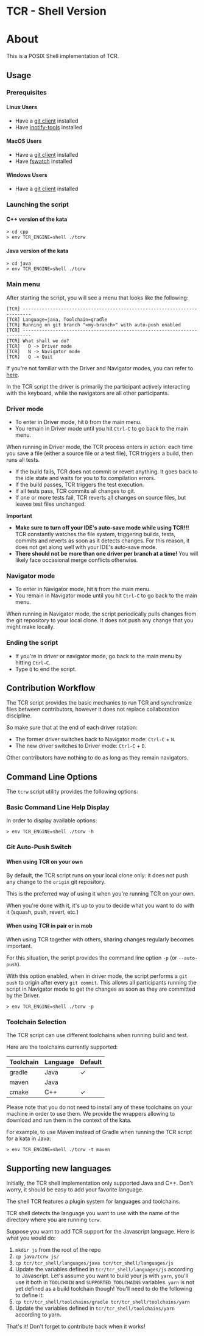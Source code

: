 # TCR - Shell Version

# About

This is a POSIX Shell implementation of TCR.

## Usage

### Prerequisites

#### Linux Users

- Have a [git client](https://git-scm.com/downloads) installed
- Have [inotify-tools](https://github.com/inotify-tools/inotify-tools/wiki) installed

#### MacOS Users

- Have a [git client](https://git-scm.com/downloads) installed
- Have [fswatch](https://emcrisostomo.github.io/fswatch/getting.html) installed

#### Windows Users

- Have a [git client](https://git-scm.com/downloads) installed

### Launching the script

#### C++ version of the kata

```shell
> cd cpp
> env TCR_ENGINE=shell ./tcrw
```

#### Java version of the kata

```shell
> cd java
> env TCR_ENGINE=shell ./tcrw
```

### Main menu

After starting the script, you will see a menu that looks like the following:

```text
[TCR] -------------------------------------------------------------------------
[TCR] Language=java, Toolchain=gradle
[TCR] Running on git branch "<my-branch>" with auto-push enabled
[TCR] -------------------------------------------------------------------------
[TCR] What shall we do?
[TCR]   D -> Driver mode
[TCR]   N -> Navigator mode
[TCR]   Q -> Quit
```

If you're not familiar with the Driver and Navigator modes,
you can refer to [here](https://mobprogramming.org/mob-programming-basics/).

In the TCR script the driver is primarily the participant actively interacting with the keyboard,
while the navigators are all other participants.

### Driver mode

- To enter in Driver mode, hit `D` from the main menu.
- You remain in Driver mode until you hit `Ctrl-C` to go back to the main menu.

When running in Driver mode, the TCR process enters in action:
each time you save a file (either a source file or a test file), TCR triggers
a build, then runs all tests.

- If the build fails, TCR does not commit or revert anything. It goes back to the
  idle state and waits for you to fix compilation errors.
- If the build passes, TCR triggers the test execution.
- If all tests pass, TCR commits all changes to git.
- If one or more tests fail, TCR reverts all changes on source files, but leaves
  test files unchanged.

__Important__

- __Make sure to turn off your IDE's auto-save mode while using TCR!!!__
  TCR constantly watches the file system, triggering builds,
  tests, commits and reverts as soon as it detects changes.
  For this reason, it does not get along well with your IDE's auto-save mode. 
- __There should not be more than one driver per branch at a time!__
  You will likely face occasional merge conflicts otherwise.

### Navigator mode

- To enter in Navigator mode, hit `N` from the main menu.
- You remain in Navigator mode until you hit `Ctrl-C` to go back to the main menu.

When running in Navigator mode, the script periodically pulls changes from the git repository
to your local clone. It does not push any change that you might make locally.

### Ending the script

- If you're in driver or navigator mode, go back to the main menu by hitting `Ctrl-C`.
- Type `Q` to end the script.

## Contribution Workflow

The TCR script provides the basic mechanics to run TCR and synchronize files between contributors,
however it does not replace collaboration discipline.

So make sure that at the end of each driver rotation:

- The former driver switches back to Navigator mode: `Ctrl-C` + `N`.
- The new driver switches to Driver mode: `Ctrl-C` + `D`.

Other contributors have nothing to do as long as they remain navigators.

## Command Line Options

The `tcrw` script utility provides the following options:

### Basic Command Line Help Display

In order to display available options:

```shell
> env TCR_ENGINE=shell ./tcrw -h
```

### Git Auto-Push Switch

#### When using TCR on your own

By default, the TCR script runs on your local clone only:
it does not push any change to the `origin` git repository.

This is the preferred way of using it when you're running TCR on your own.

When you're done with it, it's up to you to decide what you want to do with it (squash, push, revert, etc.) 

#### When using TCR in pair or in mob

When using TCR together with others, sharing changes regularly becomes important.

For this situation, the script provides the command line option `-p` (or `--auto-push`).

With this option enabled, when in driver mode, the script performs a `git push` to origin
after every `git commit`.
This allows all participants running the script in Navigator mode to get the changes as soon as they
are committed by the Driver.

```shell
> env TCR_ENGINE=shell ./tcrw -p
```

### Toolchain Selection

The TCR script can use different toolchains when running build and test.

Here are the toolchains currently supported:

| Toolchain | Language | Default |
| --- | --- | --- |
| gradle | Java | &check; |
| maven | Java | |
| cmake | C++ | &check; |

Please note that you do not need to install any of these toolchains on your machine in order to use them.
We provide the wrappers allowing to download and run them in the context of the kata.

For example, to use Maven instead of Gradle when running the TCR script for a kata in Java:

```shell
> env TCR_ENGINE=shell ./tcrw -t maven
```

## Supporting new languages

Initially, the TCR shell implementation only supported Java and C++. Don't worry, it should be easy to add your favorite language.

The shell TCR features a plugin system for languages and toolchains.

TCR shell detects the language you want to use with the name of the directory where you are running `tcrw`.

Suppose you want to add TCR support for the Javascript language. Here is what you would do:

1. `mkdir js` from the root of the repo
2. `cp java/tcrw js/`
3. `cp tcr/tcr_shell/languages/java tcr/tcr_shell/languages/js`
4. Update the variables defined in `tcr/tcr_shell/languages/js` according to Javascript. Let's assume you want to build your js with `yarn`, you'll use it both in `TOOLCHAIN` and `SUPPORTED_TOOLCHAINS` variables. `yarn` is not yet defined as a build toolchain though! You'll need to do the following to define it:
5. `cp tcr/tcr_shell/toolchains/gradle tcr/tcr_shell/toolchains/yarn`
6. Update the variables defined in `tcr/tcr_shell/toolchains/yarn` according to yarn.

That's it! Don't forget to contribute back when it works!
